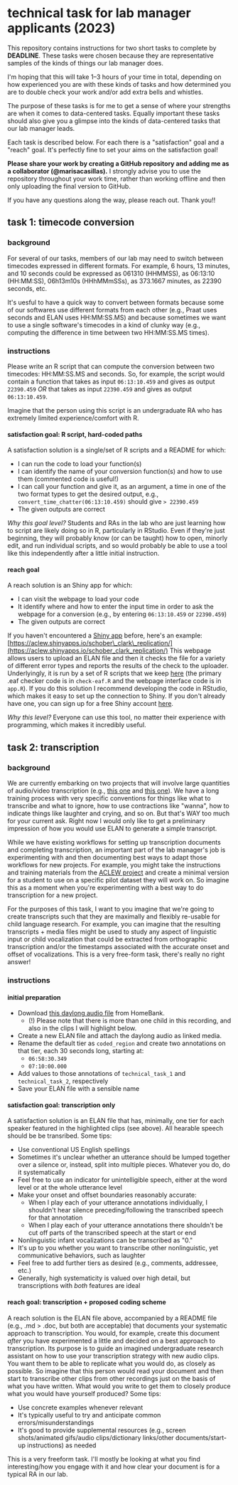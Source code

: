 # technical task for lab manager applicants (2023)


This repository contains instructions for two short tasks to complete by **DEADLINE**. These tasks were chosen because they are representative samples of the kinds of things our lab manager does.

I'm hoping that this will take 1–3 hours of your time in total, depending on how experienced you are with these kinds of tasks and how determined you are to double check your work and/or add extra bells and whistles.

The purpose of these tasks is for me to get a sense of where your strengths are when it comes to data-centered tasks. Equally important these tasks should also give you a glimpse into the kinds of data-centered tasks that our lab manager leads.

Each task is described below. For each there is a "satisfaction" goal and a "reach" goal. It's perfectly fine to set your aims on the satisfaction goal!

**Please share your work by creating a GitHub repository and adding me as a collaborator (@marisacasillas).** I strongly advise you to use the repository throughout your work time, rather than working offline and then only uploading the final version to GitHub.

If you have any questions along the way, please reach out. Thank you!!

## task 1: timecode conversion

### background

For several of our tasks, members of our lab may need to switch between timecodes expressed in different formats. For example, 6 hours, 13 minutes, and 10 seconds could be expressed as 061310 (HHMMSS), as 06:13:10 (HH:MM:SS), 06h13m10s (HHhMMmSSs), as 373.1667 minutes, as 22390 seconds, etc.

It's uesful to have a quick way to convert between formats because some of our softwares use different formats from each other (e.g., Praat uses seconds and ELAN uses HH:MM:SS.MS) and because sometimes we want to use a single software's timecodes in a kind of clunky way (e.g., computing the difference in time between two HH:MM:SS.MS times).

### instructions

Please write an R script that can compute the conversion between two timecodes: HH:MM:SS.MS and seconds. So, for example, the script would contain a function that takes as input `06:13:10.459` and gives as output `22390.459` *OR* that takes as input `22390.459` and gives as output `06:13:10.459`.

Imagine that the person using this script is an undergraduate RA who has extremely limited experience/comfort with R.

#### satisfaction goal: R script, hard-coded paths

A satisfaction solution is a single/set of R scripts and a README for which:

* I can run the code to load your function(s)
* I can identify the name of your conversion function(s) and how to use them (commented code is useful!)
* I can call your function and give it, as an argument, a time in one of the two format types to get the desired output, e.g., `convert_time_chatter(06:13:10.459)` should give `> 22390.459`
* The given outputs are correct

_Why this goal level?_ Students and RAs in the lab who are just learning how to script are likely doing so in R, particularly in RStudio. Even if they're just beginning, they will probably know (or can be taught) how to open, minorly edit, and run individual scripts, and so would probably be able to use a tool like this independently after a little initial instruction.

#### reach goal

A reach solution is an Shiny app for which:

* I can visit the webpage to load your code
* It identify where and how to enter the input time in order to ask the webpage for a conversion (e.g., by entering `06:13:10.459` or `22390.459`)
* The given outputs are correct

If you haven't encountered a [Shiny app](https://www.shinyapps.io/) before, here's an example: [https://aclew.shinyapps.io/schober\_clark\_replication/](https://aclew.shinyapps.io/schober_clark_replication/) This webpage allows users to upload an ELAN file and then it checks the file for a variety of different error types and reports the results of the check to the uploader. Underlyingly, it is run by a set of R scripts that we keep [here](https://github.com/marisacasillas/chatterlab/tree/gh-pages/content/courses/HLI2022/schober_clark_replication) (the primary .eaf checker code is in `check-eaf.R` and the webpage interface code is in `app.R`). If you do this solution I recommend developing the code in RStudio, which makes it easy to set up the connection to Shiny. If you don't already have one, you can sign up for a free Shiny account [here](https://www.shinyapps.io/auth/oauth/signup).

_Why this level?_ Everyone can use this tool, no matter their experience with programming, which makes it incredibly useful.

## task 2: transcription

### background

We are currently embarking on two projects that will involve large quantities of audio/video transcription (e.g., [this one](https://neubauercollegium.uchicago.edu/research/roots-of-linguistic-identity) and [this one](https://www.nsf.gov/awardsearch/showAward?AWD_ID=2238609&HistoricalAwards=false)). We have a long training process with very specific conventions for things like what to transcribe and what to ignore, how to use contractions like "wanna", how to indicate things like laughter and crying, and so on. But that's WAY too much for your current ask. Right now I would only like to get a preliminary impression of how you would use ELAN to generate a simple transcript.

While we have existing workflows for setting up transcription documents and completing transcription, an important part of the lab manager's job is experimenting with and then documenting best ways to adapt those workflows for new projects. For example, you might take the instructions and training materials from the [ACLEW project](https://osf.io/b2jep/wiki/home/) and create a minimal version for a student to use on a specific pilot dataset they will work on. So imagine this as a moment when you're experimenting with a best way to do transcription for a new project.

For the purposes of this task, I want to you imagine that we're going to create transcripts such that they are maximally and flexibly re-usable for child language research. For example, you can imagine that the resulting transcripts + media files might be used to study any aspect of linguistic input or child vocalization that could be extracted from orthographic transcription and/or the timestamps associated with the accurate onset and offset of vocalizations. This is a very free-form task, there's really no right answer!

### instructions

#### initial preparation

* Download [this daylong audio file](https://media.talkbank.org/homebank/Public/FauseyTrio-Public/G448/G448_001100.wav) from HomeBank.
  * (!) Please note that there is more than one child in this recording, and also in the clips I will highlight below.
* Create a new ELAN file and attach the daylong audio as linked media.
* Rename the default tier as `coded_region` and create two annotations on that tier, each 30 seconds long, starting at:
  * `06:58:30.349` 
  * `07:10:00.000`
* Add values to those annotations of `technical_task_1` and `technical_task_2`, respectively
* Save your ELAN file with a sensible name

#### satisfaction goal: transcription only

A satisfaction solution is an ELAN file that has, minimally, one tier for each speaker featured in the highlighted clips (see above). All hearable speech should be be transribed. Some tips:

* Use conventional US English spellings
* Sometimes it's unclear whether an utterance should be lumped together over a silence or, instead, split into multiple pieces. Whatever you do, do it systematically
* Feel free to use an indicator for unintelligible speech, either at the word level or at the whole utterance level
* Make your onset and offset boundaries reasonably accurate:
  * When I play each of your utterance annotations individually, I shouldn't hear silence preceding/following the transcribed speech for that annotation
  * When I play each of your utterance annotations there shouldn't be cut off parts of the transcribed speech at the start or end 
* Nonlinguistic infant vocalizations can be transcribed as "0."
* It's up to you whether you want to transcribe other nonlinguistic, yet communicative behaviors, such as laughter
* Feel free to add further tiers as desired (e.g., comments, addressee, etc.)
* Generally, high systematicity is valued over high detail, but transcriptions with _both_ features are ideal


#### reach goal: transcription + proposed coding scheme

A reach solution is the ELAN file above, accompanied by a README file (e.g., .md > .doc, but both are acceptable) that documents your systematic approach to transcription. You would, for example, create this document _after_ you have experimented a little and decided on a best approach to transcription. Its purpose is to guide an imagined undergraduate research assistant on how to use your transcription strategy with new audio clips. You want them to be able to replicate what you would do, as closely as possible. So imagine that this person would read your document and then start to transcribe other clips from other recordings just on the basis of what you have written. What would you write to get them to closely produce what you would have yourself produced? Some tips:

* Use concrete examples whenever relevant
* It's typically useful to try and anticipate common errors/misunderstandings
* It's good to provide supplemental resources (e.g., screen shots/animated gifs/audio clips/dictionary links/other documents/start-up instructions) as needed

This is a very freeform task. I'll mostly be looking at what you find interesting/how you engage with it and how clear your document is for a typical RA in our lab.


